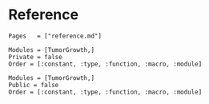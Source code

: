 # Reference

```@index
Pages   = ["reference.md"]
```

```@autodocs
Modules = [TumorGrowth,]
Private = false
Order = [:constant, :type, :function, :macro, :module]
```

```@autodocs
Modules = [TumorGrowth,]
Public = false
Order = [:constant, :type, :function, :macro, :module]
```

